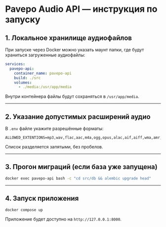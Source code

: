 # Pavepo Audio API — инструкция по запуску

## 1. Локальное хранилище аудиофайлов

При запуске через Docker можно указать маунт папки, где будут храниться загруженные аудиофайлы:

```yaml
services:
  pavepo-api:
    container_name: pavepo-api
    build: ./src
    volumes:
      - ./media:/usr/app/media
```

Внутри контейнера файлы будут сохраняться в `/usr/app/media`.

---

## 2. Указание допустимых расширений аудио

В `.env` файле укажите разрешённые форматы:

```env
ALLOWED_EXTENTIONS=mp3,wav,flac,aac,m4a,ogg,opus,alac,aif,aiff,wma,amr,ape,mp2
```

Список разделяется запятыми, без пробелов.

---

## 3. Прогон миграций (если база уже запущена)

```bash
docker exec pavepo-api bash -c "cd src/db && alembic upgrade head"
```

---

## 4. Запуск приложения

```bash
docker compose up
```

Приложение будет доступно на `http://127.0.0.1:8000`.